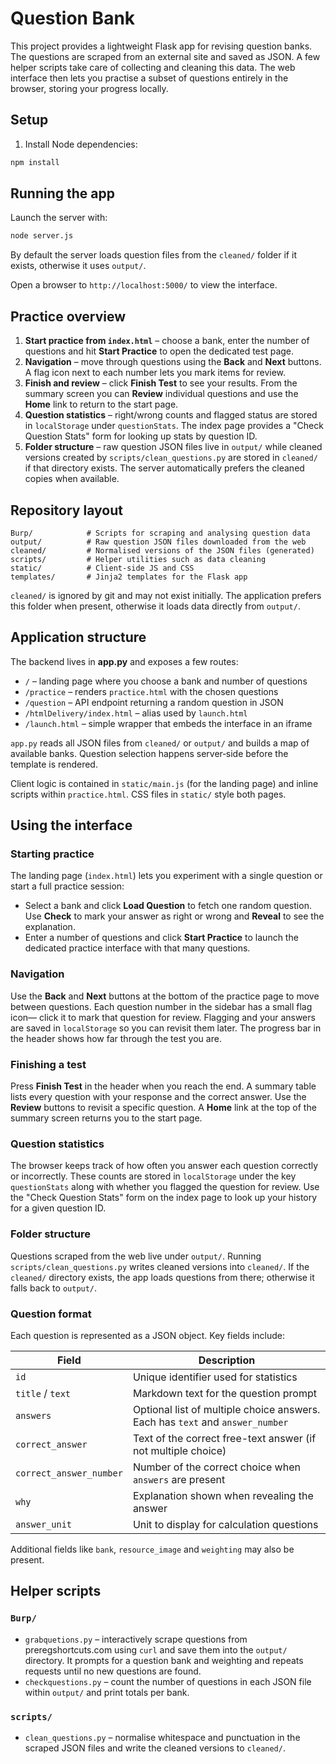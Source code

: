 # Question Bank

This project provides a lightweight Flask app for revising question banks.
The questions are scraped from an external site and saved as JSON.  A
few helper scripts take care of collecting and cleaning this data.  The web
interface then lets you practise a subset of questions entirely in the
browser, storing your progress locally.

## Setup

1. Install Node dependencies:

```bash
npm install
```

## Running the app

Launch the server with:

```bash
node server.js
```

By default the server loads question files from the `cleaned/` folder if it exists, otherwise it uses `output/`.

Open a browser to `http://localhost:5000/` to view the interface.


## Practice overview

1. **Start practice from `index.html`** – choose a bank, enter the number of
   questions and hit **Start Practice** to open the dedicated test page.
2. **Navigation** – move through questions using the **Back** and **Next**
   buttons. A flag icon next to each number lets you mark items for review.
3. **Finish and review** – click **Finish Test** to see your results. From the
   summary screen you can **Review** individual questions and use the **Home**
   link to return to the start page.
4. **Question statistics** – right/wrong counts and flagged status are stored
   in `localStorage` under `questionStats`. The index page provides a "Check
   Question Stats" form for looking up stats by question ID.
5. **Folder structure** – raw question JSON files live in `output/` while
   cleaned versions created by `scripts/clean_questions.py` are stored in
   `cleaned/` if that directory exists. The server automatically prefers the
   cleaned copies when available.

## Repository layout

```
Burp/            # Scripts for scraping and analysing question data
output/          # Raw question JSON files downloaded from the web
cleaned/         # Normalised versions of the JSON files (generated)
scripts/         # Helper utilities such as data cleaning
static/          # Client-side JS and CSS
templates/       # Jinja2 templates for the Flask app
```

`cleaned/` is ignored by git and may not exist initially. The application
prefers this folder when present, otherwise it loads data directly from
`output/`.

## Application structure

The backend lives in **app.py** and exposes a few routes:

* `/` – landing page where you choose a bank and number of questions
* `/practice` – renders `practice.html` with the chosen questions
* `/question` – API endpoint returning a random question in JSON
* `/htmlDelivery/index.html` – alias used by `launch.html`
* `/launch.html` – simple wrapper that embeds the interface in an iframe

`app.py` reads all JSON files from `cleaned/` or `output/` and builds a map
of available banks. Question selection happens server‑side before the
template is rendered.

Client logic is contained in `static/main.js` (for the landing page) and
inline scripts within `practice.html`. CSS files in `static/` style both
pages.

## Using the interface

### Starting practice

The landing page (`index.html`) lets you experiment with a single question or
start a full practice session:

* Select a bank and click **Load Question** to fetch one random question.
  Use **Check** to mark your answer as right or wrong and **Reveal** to see the
  explanation.
* Enter a number of questions and click **Start Practice** to launch the
  dedicated practice interface with that many questions.

### Navigation

Use the **Back** and **Next** buttons at the bottom of the practice page to move
between questions. Each question number in the sidebar has a small flag icon—
click it to mark that question for review. Flagging and your answers are saved
in `localStorage` so you can revisit them later. The progress bar in the header
shows how far through the test you are.

### Finishing a test

Press **Finish Test** in the header when you reach the end. A summary table
lists every question with your response and the correct answer. Use the
**Review** buttons to revisit a specific question. A **Home** link at the top
of the summary screen returns you to the start page.

### Question statistics

The browser keeps track of how often you answer each question correctly or
incorrectly. These counts are stored in `localStorage` under the key
`questionStats` along with whether you flagged the question for review. Use the
"Check Question Stats" form on the index page to look up your history for a
given question ID.

### Folder structure

Questions scraped from the web live under `output/`. Running
`scripts/clean_questions.py` writes cleaned versions into `cleaned/`. If the
`cleaned/` directory exists, the app loads questions from there; otherwise it
falls back to `output/`.

### Question format

Each question is represented as a JSON object. Key fields include:

| Field | Description |
|-------|-------------|
| `id` | Unique identifier used for statistics |
| `title` / `text` | Markdown text for the question prompt |
| `answers` | Optional list of multiple choice answers. Each has `text` and `answer_number` |
| `correct_answer` | Text of the correct free-text answer (if not multiple choice) |
| `correct_answer_number` | Number of the correct choice when `answers` are present |
| `why` | Explanation shown when revealing the answer |
| `answer_unit` | Unit to display for calculation questions |

Additional fields like `bank`, `resource_image` and `weighting` may also be present.

## Helper scripts

### `Burp/`

* `grabquetions.py` – interactively scrape questions from preregshortcuts.com using `curl` and save them into the `output/` directory. It prompts for a question bank and weighting and repeats requests until no new questions are found.
* `checkquestions.py` – count the number of questions in each JSON file within `output/` and print totals per bank.

### `scripts/`

* `clean_questions.py` – normalise whitespace and punctuation in the scraped JSON files and write the cleaned versions to `cleaned/`.

